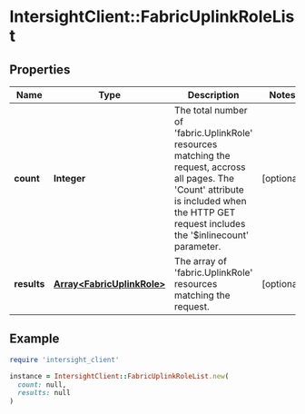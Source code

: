 # IntersightClient::FabricUplinkRoleList

## Properties

| Name | Type | Description | Notes |
| ---- | ---- | ----------- | ----- |
| **count** | **Integer** | The total number of &#39;fabric.UplinkRole&#39; resources matching the request, accross all pages. The &#39;Count&#39; attribute is included when the HTTP GET request includes the &#39;$inlinecount&#39; parameter. | [optional] |
| **results** | [**Array&lt;FabricUplinkRole&gt;**](FabricUplinkRole.md) | The array of &#39;fabric.UplinkRole&#39; resources matching the request. | [optional] |

## Example

```ruby
require 'intersight_client'

instance = IntersightClient::FabricUplinkRoleList.new(
  count: null,
  results: null
)
```

